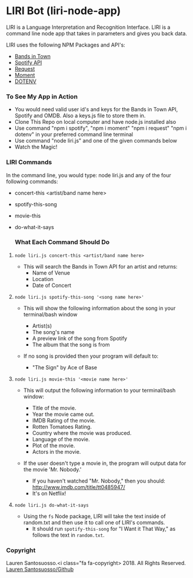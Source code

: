 # LIRI Bot (liri-node-app)

<p>LIRI is a Language Interpretation and Recognition Interface. LIRI is a command line node app that takes in parameters and gives you back data.<p>

LIRI uses the following NPM Packages and API's:

- <a href="http://www.artists.bandsintown.com/bandsintown-api" rel="link">Bands in Town</a>
- <a href="https://www.npmjs.com/package/spotify" rel="link">Spotify API</a>
- <a href="https://www.npmjs.com/package/request" rel="nofollow">Request</a>
- <a href="https://www.npmjs.com/package/moment" rel="link"> Moment</a>
- <a href="https://www.npmjs.com/package/dotenv" rel="link">DOTENV</a>


### To See My App in Action
- You would need valid user id's and keys for the Bands in Town API, Spotify and OMDB. Also a keys.js file to store them in.
- Clone This Repo on local computer and have node.js installed also
- Use command "npm i spotify", "npm i moment" "npm i request" "npm i dotenv" in your preferred command line terminal
- Use command "node liri.js" and one of the given commands below
- Watch the Magic!

  
### LIRI Commands
In the command line, you would type: node liri.js and any of the four following commands:
- concert-this <artist/band name here> 
- spotify-this-song <song name here>
- movie-this <movie name here>
- do-what-it-says
  
  ### What Each Command Should Do
1. `node liri.js concert-this <artist/band name here>`

	* This will search the Bands in Town API for an artist and returns: 
		* Name of Venue
		* Location 
		* Date of Concert

2. `node liri.js spotify-this-song '<song name here>'`

	* This will show the following information about the song in your terminal/bash window
		* Artist(s)
		* The song's name
		* A preview link of the song from Spotify
		* The album that the song is from

	* If no song is provided then your program will default to:
		* "The Sign" by Ace of Base

3. `node liri.js movie-this '<movie name here>'`

	* This will output the following information to your terminal/bash window:

		* Title of the movie.
		* Year the movie came out.
		* IMDB Rating of the movie.
		* Rotten Tomatoes Rating.
		* Country where the movie was produced.
		* Language of the movie.
		* Plot of the movie.
		* Actors in the movie.
		

	* If the user doesn't type a movie in, the program will output data for the movie 'Mr. Nobody.'
		* If you haven't watched "Mr. Nobody," then you should: http://www.imdb.com/title/tt0485947/
		* It's on Netflix!

4. `node liri.js do-what-it-says`
	* Using the `fs` Node package, LIRI will take the text inside of random.txt and then use it to call one of LIRI's commands.
		* It should run `spotify-this-song` for "I Want it That Way," as follows the text in `random.txt`.

### Copyright
Lauren Santosuosso.<i class="fa fa-copyright></i> 2018. All Rights Reserved.
<a href="https://github.com/LaurenSantos23">Lauren Santosuosso/Github</a>
	
 
  
    
